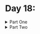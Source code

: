 # Day 18: 

<details>
  <summary>Part One</summary>


</details>

<details>
  <summary>Part Two</summary>


</details>